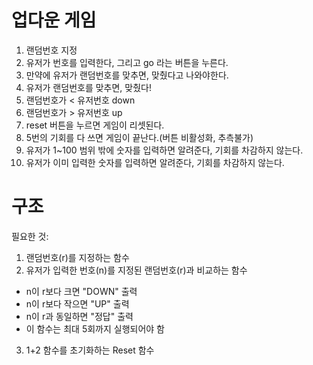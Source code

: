 # 업다운 게임

1. 랜덤번호 지정
2. 유저가 번호를 입력한다, 그리고 go 라는 버튼을 누른다.
3. 만약에 유저가 랜덤번호를 맞추면, 맞췄다고 나와야한다.
3. 유저가 랜덤번호를 맞추면, 맞췄다!
4. 랜덤번호가 < 유저번호 down
5. 랜덤번호가 > 유저번호 up
6. reset 버튼을 누르면 게임이 리셋된다.
7. 5번의 기회를 다 쓰면 게임이 끝난다.(버튼 비활성화, 추측불가)
8. 유저가 1~100 범위 밖에 숫자를 입력하면 알려준다, 기회를 차감하지 않는다.
9. 유저가 이미 입력한 숫자를 입력하면 알려준다, 기회를 차감하지 않는다.

# 구조

필요한 것:
1. 랜덤번호(r)를 지정하는 함수
2. 유저가 입력한 번호(n)를 지정된 랜덤번호(r)과 비교하는 함수
- n이 r보다 크면 "DOWN" 출력
- n이 r보다 작으면 "UP" 출력
- n이 r과 동일하면 "정답" 출력
- 이 함수는 최대 5회까지 실행되어야 함
3. 1+2 함수를 초기화하는 Reset 함수